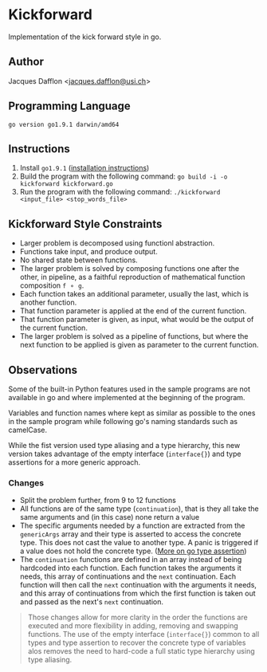 # Kickforward
Implementation of the kick forward style in go.

## Author
Jacques Dafflon <[jacques.dafflon@usi.ch](mailto:jacques.dafflon@usi.ch)>

## Programming Language
`go version go1.9.1 darwin/amd64`

## Instructions

1. Install `go1.9.1` ([installation instructions](https://golang.org/doc/install))
2. Build the program with the following command: 
`go build -i -o kickforward kickforward.go`
3. Run the program with the following command: 
`./kickforward <input_file> <stop_words_file>`

## Kickforward Style Constraints

- Larger problem is decomposed using functionl abstraction.
- Functions take input, and produce output.
- No shared state between functions.
- The larger problem is solved by composing functions one after the other, in 
pipeline, as a faithful reproduction of mathematical function composition 
`f ⚬ g`.
- Each function takes an additional parameter, usually the last, which is
another function.
- That function parameter is applied at the end of the current function.
- That function parameter is given, as input, what would be the output of the 
current function.
- The larger problem is solved as a pipeline of functions, but where the next 
function to be applied is given as parameter to the current function.

## Observations

Some of the built-in Python features used in the sample programs are not 
available in go and where implemented at the beginning of the program.

Variables and function names where kept as similar as possible to the ones in 
the sample program while following go's naming standards such as camelCase.

While the fist version used type aliasing and a type hierarchy, this new version
takes advantage of the empty interface (`interface{}`) and type assertions for a
more generic approach.

### Changes
- Split the problem further, from 9 to 12 functions
- All functions are of the same type (`continuation`), that is they all take the 
same arguments and (in this case) none return a value
- The specific arguments needed by a function are extracted from the 
`genericArgs` array and their type is asserted to access the concrete type. This
does not cast the value to another type. A panic is triggered if a value does
not hold the concrete type.
([More on go type assertion](https://tour.golang.org/methods/15))
- The `continuation` functions are defined in an array instead of being 
hardcoded into each function. Each function takes the arguments it needs, this 
array of continuations and the `next` continuation. Each function will then call
the `next` continuation with the arguments it needs, and this array of 
continuations from which the first function is taken out and passed as the 
next's `next` continuation.

> Those changes allow for more clarity in the order the functions are executed 
and more flexibility in adding, removing and swapping functions. The use of the
empty interface (`interface{}`) common to all types and type assertion to 
recover the concrete type of variables alos removes the need to hard-code a full
static type hierarchy using type aliasing.